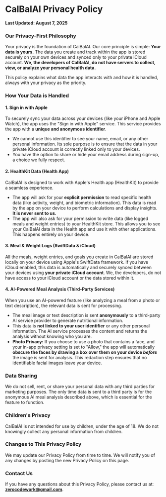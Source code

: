 # CalBalAI Privacy Policy

**Last Updated: August 7, 2025**

### Our Privacy-First Philosophy

Your privacy is the foundation of CalBalAI. Our core principle is simple: **Your data is yours.** The data you create and track within the app is stored securely on your own devices and synced only to your private iCloud account. **We, the developers of CalBalAI, do not have servers to collect, view, or analyze your personal health data.**

This policy explains what data the app interacts with and how it is handled, always with your privacy as the priority.

### How Your Data is Handled

#### **1. Sign in with Apple**

To securely sync your data across your devices (like your iPhone and Apple Watch), the app uses the "Sign in with Apple" service. This service provides the app with a **unique and anonymous identifier**.

*   We cannot use this identifier to see your name, email, or any other personal information. Its sole purpose is to ensure that the data in your private iCloud account is correctly linked only to your devices.
*   You have the option to share or hide your email address during sign-up, a choice we fully respect.

#### **2. HealthKit Data (Health App)**

CalBalAI is designed to work with Apple's Health app (HealthKit) to provide a seamless experience.

*   The app will ask for your **explicit permission** to read specific health data (like activity, weight, and biometric information). This data is read by the app on your device to perform calculations and display insights. **It is never sent to us.**
*   The app will also ask for your permission to write data (like logged meals and weight entries) to your HealthKit store. This allows you to see your CalBalAI data in the Health app and use it with other applications. This happens entirely on your device.

#### **3. Meal & Weight Logs (SwiftData & iCloud)**

All the meals, weight entries, and goals you create in CalBalAI are stored locally on your device using Apple's SwiftData framework. If you have iCloud enabled, this data is automatically and securely synced between your devices using **your private iCloud account**. We, the developers, do not have access to your iCloud account or the data stored within it.

#### **4. AI-Powered Meal Analysis (Third-Party Services)**

When you use an AI-powered feature (like analyzing a meal from a photo or text description), the relevant data is sent for processing.

*   The meal image or text description is sent **anonymously** to a third-party AI service provider to generate nutritional information.
*   This data is **not linked to your user identifier** or any other personal information. The AI service processes the content and returns the analysis without knowing who you are.
*   **Photo Privacy:** If you choose to use a photo that contains a face, and your in-app privacy setting is set to "Allow," the app will automatically **obscure the faces by drawing a box over them on your device *before*** the image is sent for analysis. This redaction step ensures that no identifiable facial images leave your device.

### Data Sharing

We do not sell, rent, or share your personal data with any third parties for marketing purposes. The only time data is sent to a third party is for the anonymous AI meal analysis described above, which is essential for the feature to function.

### Children's Privacy

CalBalAI is not intended for use by children, under the age of 18. We do not knowingly collect any personal information from children.

### Changes to This Privacy Policy

We may update our Privacy Policy from time to time. We will notify you of any changes by posting the new Privacy Policy on this page.

### Contact Us

If you have any questions about this Privacy Policy, please contact us at: **zerocodework@gmail.com**.
